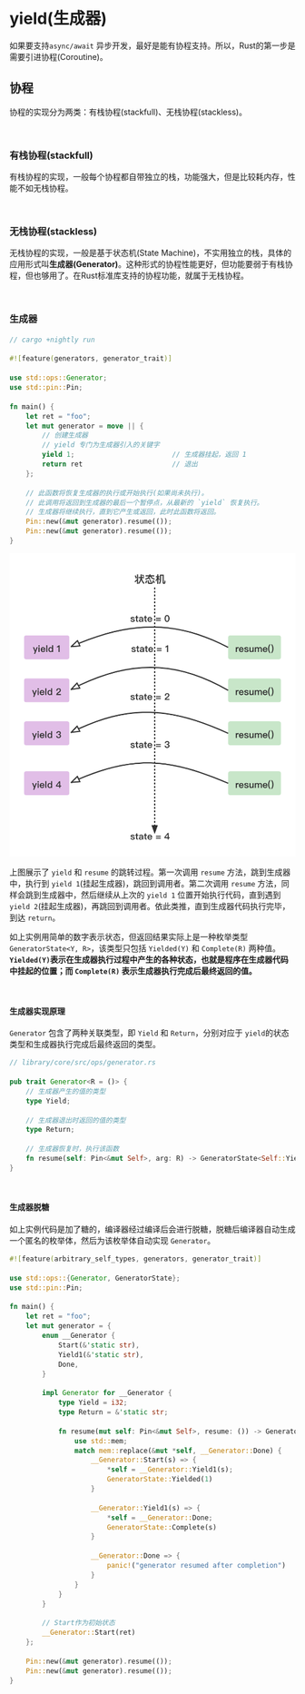 # yield(生成器)

如果要支持`async/await` 异步开发，最好是能有协程支持。所以，Rust的第一步是需要引进协程(Coroutine)。

## 协程

协程的实现分为两类：有栈协程(stackfull)、无栈协程(stackless)。

&nbsp;

### 有栈协程(stackfull)

有栈协程的实现，一般每个协程都自带独立的栈，功能强大，但是比较耗内存，性能不如无栈协程。

&nbsp;

### 无栈协程(stackless)

无栈协程的实现，一般是基于状态机(State Machine)，不实用独立的栈，具体的应用形式叫**生成器(Generator)**。这种形式的协程性能更好，但功能要弱于有栈协程，但也够用了。在Rust标准库支持的协程功能，就属于无栈协程。

&nbsp;

### 生成器

```rust
// cargo +nightly run

#![feature(generators, generator_trait)]

use std::ops::Generator;
use std::pin::Pin;

fn main() {
    let ret = "foo";
    let mut generator = move || {
        // 创建生成器
        // yield 专门为生成器引入的关键字
        yield 1;                        // 生成器挂起，返回 1
        return ret                      // 退出
    };

    // 此函数将恢复生成器的执行或开始执行(如果尚未执行)。 
    // 此调用将返回到生成器的最后一个暂停点，从最新的 `yield` 恢复执行。 
    // 生成器将继续执行，直到它产生或返回，此时此函数将返回。
    Pin::new(&mut generator).resume(());
    Pin::new(&mut generator).resume(());
}
```

![生成器执行流程图](生成器执行流程图.png)

上图展示了 `yield` 和 `resume` 的跳转过程。第一次调用 `resume` 方法，跳到生成器中，执行到 `yield 1`(挂起生成器)，跳回到调用者。第二次调用 `resume` 方法，同样会跳到生成器中，然后继续从上次的 `yield 1` 位置开始执行代码，直到遇到 `yield 2`(挂起生成器)，再跳回到调用者。依此类推，直到生成器代码执行完毕，到达 `return`。

如上实例用简单的数字表示状态，但返回结果实际上是一种枚举类型 `GeneratorState<Y, R>`，该类型只包括 `Yielded(Y)` 和 `Complete(R)` 两种值。**`Yielded(Y)`表示在生成器执行过程中产生的各种状态，也就是程序在生成器代码中挂起的位置；而 `Complete(R)` 表示生成器执行完成后最终返回的值。**

&nbsp;

#### 生成器实现原理

`Generator` 包含了两种关联类型，即 `Yield` 和 `Return`，分别对应于 `yield`的状态类型和生成器执行完成后最终返回的类型。

```rust
// library/core/src/ops/generator.rs

pub trait Generator<R = ()> {
    // 生成器产生的值的类型
    type Yield;

    // 生成器退出时返回的值的类型
    type Return;

    // 生成器恢复时，执行该函数
    fn resume(self: Pin<&mut Self>, arg: R) -> GeneratorState<Self::Yield, Self::Return>;
}
```

&nbsp;

#### 生成器脱糖

如上实例代码是加了糖的，编译器经过编译后会进行脱糖，脱糖后编译器自动生成一个匿名的枚举体，然后为该枚举体自动实现 `Generator`。

```rust
#![feature(arbitrary_self_types, generators, generator_trait)]

use std::ops::{Generator, GeneratorState};
use std::pin::Pin;

fn main() {
    let ret = "foo";
    let mut generator = {
        enum __Generator {
            Start(&'static str),
            Yield1(&'static str),
            Done,
        }

        impl Generator for __Generator {
            type Yield = i32;
            type Return = &'static str;

            fn resume(mut self: Pin<&mut Self>, resume: ()) -> GeneratorState<i32, &'static str> {
                use std::mem;
                match mem::replace(&mut *self, __Generator::Done) {
                    __Generator::Start(s) => {
                        *self = __Generator::Yield1(s);
                        GeneratorState::Yielded(1)
                    }

                    __Generator::Yield1(s) => {
                        *self = __Generator::Done;
                        GeneratorState::Complete(s)
                    }

                    __Generator::Done => {
                        panic!("generator resumed after completion")
                    }
                }
            }
        }

        // Start作为初始状态
        __Generator::Start(ret)
    };

    Pin::new(&mut generator).resume(());
    Pin::new(&mut generator).resume(());
}
```
